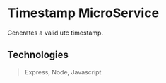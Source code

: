 # Timestamp MicroService

Generates a valid utc timestamp.

## Technologies 
> Express, Node, Javascript